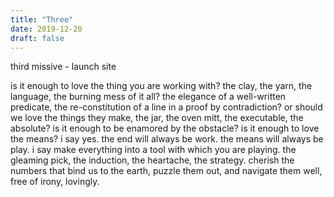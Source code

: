 ```yaml
---
title: "Three"
date: 2019-12-20
draft: false
---
```


third missive - launch site

is it enough to love the thing you are working with? the clay, the yarn, the language, the burning mess of it all? the elegance of a well-written predicate, the re-constitution of a line in a proof by contradiction? or should we love the things they make, the jar, the oven mitt, the executable, the absolute? is it enough to be enamored by the obstacle? is it enough to love the means? i say yes. the end will always be work. the means will always be play. i say make everything into a tool with which you are playing. the gleaming pick, the induction, the heartache, the strategy. cherish the numbers that bind us to the earth, puzzle them out, and navigate them well, free of irony, lovingly.
